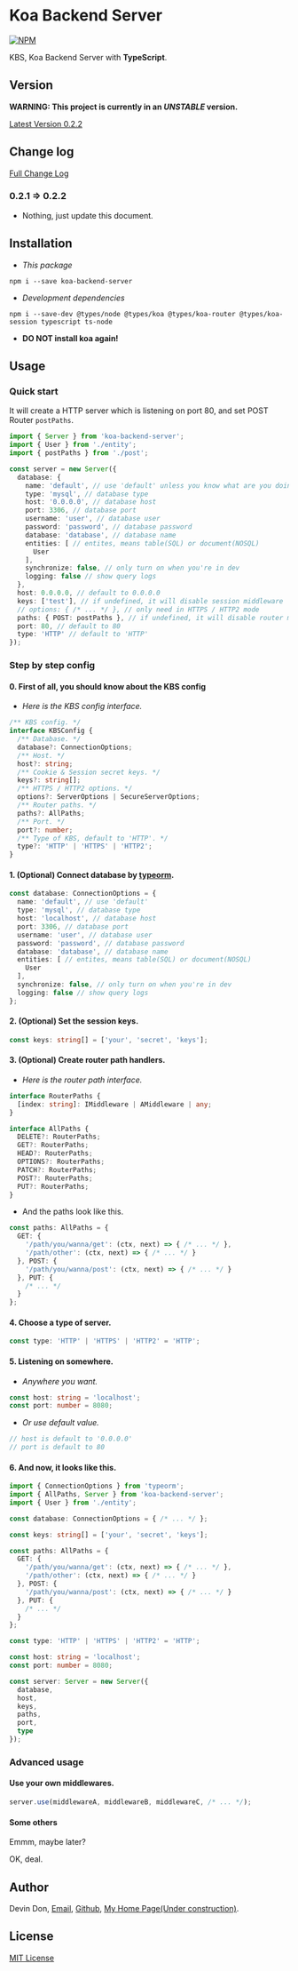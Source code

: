 # Koa Backend Server

[![NPM](https://nodei.co/npm/koa-backend-server.png?downloads=true&downloadRank=true&stars=true)](https://nodei.co/npm/koa-backend-server/)

KBS, Koa Backend Server with **TypeScript**.

## Version

**WARNING: This project is currently in an *UNSTABLE* version.**

[Latest Version 0.2.2](https://www.npmjs.com/package/koa-backend-server/v/0.2.2)

## Change log

[Full Change Log](CHANGELOG.md)

### 0.2.1 => 0.2.2

- Nothing, just update this document.

## Installation

- *This package*

```shell
npm i --save koa-backend-server
```

- *Development dependencies*

```shell
npm i --save-dev @types/node @types/koa @types/koa-router @types/koa-session typescript ts-node
```

- **DO NOT install koa again!**

## Usage

### **Quick start**

It will create a HTTP server which is listening on port 80, and set POST Router `postPaths`.

```typescript
import { Server } from 'koa-backend-server';
import { User } from './entity';
import { postPaths } from './post';

const server = new Server({
  database: {
    name: 'default', // use 'default' unless you know what are you doing
    type: 'mysql', // database type
    host: '0.0.0.0', // database host
    port: 3306, // database port
    username: 'user', // database user
    password: 'password', // database password
    database: 'database', // database name
    entities: [ // entites, means table(SQL) or document(NOSQL)
      User
    ],
    synchronize: false, // only turn on when you're in dev
    logging: false // show query logs
  },
  host: 0.0.0.0, // default to 0.0.0.0
  keys: ['test'], // if undefined, it will disable session middleware
  // options: { /* ... */ }, // only need in HTTPS / HTTP2 mode
  paths: { POST: postPaths }, // if undefined, it will disable router middleware
  port: 80, // default to 80
  type: 'HTTP' // default to 'HTTP'
});
```

### **Step by step config**

#### 0. First of all, you should know about the KBS config

- *Here is the KBS config interface.*

```typescript
/** KBS config. */
interface KBSConfig {
  /** Database. */
  database?: ConnectionOptions;
  /** Host. */
  host?: string;
  /** Cookie & Session secret keys. */
  keys?: string[];
  /** HTTPS / HTTP2 options. */
  options?: ServerOptions | SecureServerOptions;
  /** Router paths. */
  paths?: AllPaths;
  /** Port. */
  port?: number;
  /** Type of KBS, default to 'HTTP'. */
  type?: 'HTTP' | 'HTTPS' | 'HTTP2';
}
```

#### 1. (Optional) Connect database by [typeorm](https://www.npmjs.com/package/typeorm).

```typescript
const database: ConnectionOptions = {
  name: 'default', // use 'default'
  type: 'mysql', // database type
  host: 'localhost', // database host
  port: 3306, // database port
  username: 'user', // database user
  password: 'password', // database password
  database: 'database', // database name
  entities: [ // entites, means table(SQL) or document(NOSQL)
    User
  ],
  synchronize: false, // only turn on when you're in dev
  logging: false // show query logs
};
```

#### 2. (Optional) Set the session keys.

```typescript
const keys: string[] = ['your', 'secret', 'keys'];
```

#### 3. (Optional) Create router path handlers.

- *Here is the router path interface.*

```typescript
interface RouterPaths {
  [index: string]: IMiddleware | AMiddleware | any;
}

interface AllPaths {
  DELETE?: RouterPaths;
  GET?: RouterPaths;
  HEAD?: RouterPaths;
  OPTIONS?: RouterPaths;
  PATCH?: RouterPaths;
  POST?: RouterPaths;
  PUT?: RouterPaths;
}
```

- And the paths look like this.

```typescript
const paths: AllPaths = {
  GET: {
    '/path/you/wanna/get': (ctx, next) => { /* ... */ },
    '/path/other': (ctx, next) => { /* ... */ }
  }, POST: {
    '/path/you/wanna/post': (ctx, next) => { /* ... */ }
  }, PUT: {
    /* ... */
  }
};
```

#### 4. Choose a type of server.

```typescript
const type: 'HTTP' | 'HTTPS' | 'HTTP2' = 'HTTP';
```

#### 5. Listening on somewhere.

- *Anywhere you want.*

```typescript
const host: string = 'localhost';
const port: number = 8080;
```

- *Or use default value.*

```typescript
// host is default to '0.0.0.0'
// port is default to 80
```

#### 6. And now, it looks like this.

```typescript
import { ConnectionOptions } from 'typeorm';
import { AllPaths, Server } from 'koa-backend-server';
import { User } from './entity';

const database: ConnectionOptions = { /* ... */ };

const keys: string[] = ['your', 'secret', 'keys'];

const paths: AllPaths = {
  GET: {
    '/path/you/wanna/get': (ctx, next) => { /* ... */ },
    '/path/other': (ctx, next) => { /* ... */ }
  }, POST: {
    '/path/you/wanna/post': (ctx, next) => { /* ... */ }
  }, PUT: {
    /* ... */
  }
};

const type: 'HTTP' | 'HTTPS' | 'HTTP2' = 'HTTP';

const host: string = 'localhost';
const port: number = 8080;

const server: Server = new Server({
  database,
  host,
  keys,
  paths,
  port,
  type
});

```

### Advanced usage

#### Use your own middlewares.

```typescript
server.use(middlewareA, middlewareB, middlewareC, /* ... */);
```

#### Some others

Emmm, maybe later?

OK, deal.

## Author

Devin Don, [Email](mailto:DevinDon@Foxmail.com), [Github](https://github.com/devindon/koa-backend-server), [My Home Page(Under construction)](https://don.red).

## License

[MIT License](LICENSE)
